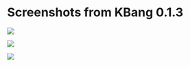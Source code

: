 # Screenshots from KBang 0.1.3 #

<a href='http://picasaweb.google.cz/lh/photo/Iq50OvCwMgu5-smnIY1HLw?feat=embedwebsite'><img src='http://lh5.ggpht.com/_g9YbDOaa-uk/SlctyIxphxI/AAAAAAAAAE0/xf7XQLMJ_sI/s400/kbang.png' /></a>

<a href='http://picasaweb.google.cz/lh/photo/_8TtiRIH5wzxQzKtC9nT2g?feat=embedwebsite'><img src='http://lh4.ggpht.com/_g9YbDOaa-uk/SlctyAPIIlI/AAAAAAAAAE4/sX0Fs9Ulq5A/s400/kbang-0.1.3-img5.png' /></a>

<a href='http://picasaweb.google.cz/lh/photo/-zLnbLti5I6hKFV8iGqP9A?feat=embedwebsite'><img src='http://lh3.ggpht.com/_g9YbDOaa-uk/Slctye3alBI/AAAAAAAAAE8/QdoCb29ZZow/s400/kbang-0.1.3-img2.png' /></a>